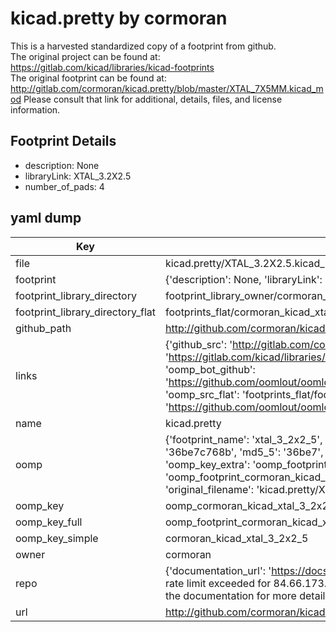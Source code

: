 # kicad.pretty by cormoran  
This is a harvested standardized copy of a footprint from github.  
The original project can be found at:  
https://gitlab.com/kicad/libraries/kicad-footprints  
The original footprint can be found at:
http://gitlab.com/cormoran/kicad.pretty/blob/master/XTAL_7X5MM.kicad_mod
Please consult that link for additional, details, files, and license information.  
## Footprint Details
* description: None  
* libraryLink: XTAL_3.2X2.5  
* number_of_pads: 4  
## yaml dump  
| Key | Value |  
| --- | --- |  
| file | kicad.pretty/XTAL_3.2X2.5.kicad_mod |  
| footprint | {'description': None, 'libraryLink': 'XTAL_3.2X2.5', 'number_of_pads': 4} |  
| footprint_library_directory | footprint_library_owner/cormoran_kicad.pretty |  
| footprint_library_directory_flat | footprints_flat/cormoran_kicad_xtal_3_2x2_5/working |  
| github_path | http://github.com/cormoran/kicad.pretty/blob/master/XTAL_3.2X2.5.kicad_mod |  
| links | {'github_src': 'http://gitlab.com/cormoran/kicad.pretty/blob/master/XTAL_7X5MM.kicad_mod', 'github_src_repo': 'https://gitlab.com/kicad/libraries/kicad-footprints', 'oomp_bot': 'footprints/cormoran_kicad_xtal_3_2x2_5/working', 'oomp_bot_github': 'https://github.com/oomlout/oomlout_oomp_footprint_bot/tree/main/footprints/cormoran_kicad_xtal_3_2x2_5/working', 'oomp_src_flat': 'footprints_flat/footprints_flat/cormoran_kicad_xtal_3_2x2_5/working', 'oomp_src_flat_github': 'https://github.com/oomlout/oomlout_oomp_footprint_src/tree/main/footprints_flat/cormoran_kicad_xtal_3_2x2_5/working'} |  
| name | kicad.pretty |  
| oomp | {'footprint_name': 'xtal_3_2x2_5', 'library_name': 'kicad', 'md5': '36be7c768bd228a436b3f918de902b40', 'md5_10': '36be7c768b', 'md5_5': '36be7', 'md5_6': '36be7c', 'oomp_key': 'oomp_cormoran_kicad_xtal_3_2x2_5', 'oomp_key_extra': 'oomp_footprint_cormoran_kicad_xtal_3_2x2_5', 'oomp_key_full': 'oomp_footprint_cormoran_kicad_xtal_3_2x2_5_36be7c', 'oomp_key_simple': 'cormoran_kicad_xtal_3_2x2_5', 'original_filename': 'kicad.pretty/XTAL_3.2X2.5.kicad_mod', 'owner_name': 'cormoran'} |  
| oomp_key | oomp_cormoran_kicad_xtal_3_2x2_5 |  
| oomp_key_full | oomp_footprint_cormoran_kicad_xtal_3_2x2_5 |  
| oomp_key_simple | cormoran_kicad_xtal_3_2x2_5 |  
| owner | cormoran |  
| repo | {'documentation_url': 'https://docs.github.com/rest/overview/resources-in-the-rest-api#rate-limiting', 'message': "API rate limit exceeded for 84.66.173.59. (But here's the good news: Authenticated requests get a higher rate limit. Check out the documentation for more details.)"} |  
| url | http://github.com/cormoran/kicad.pretty |  

